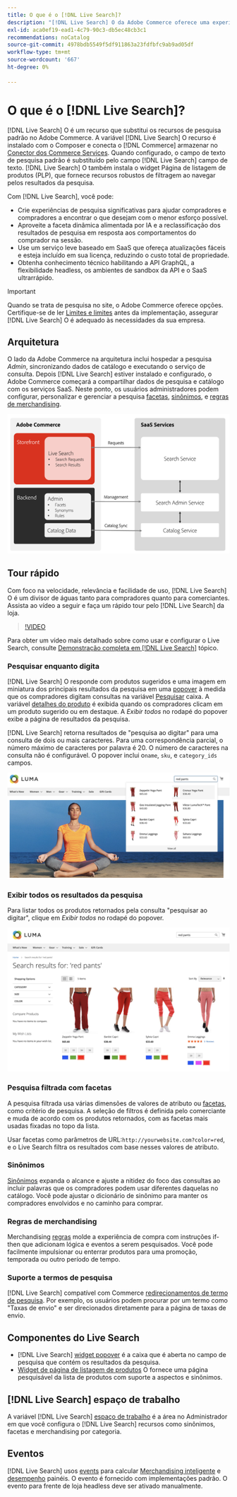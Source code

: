 ```yaml
---
title: O que é o [!DNL Live Search]?
description: "[!DNL Live Search] O da Adobe Commerce oferece uma experiência de pesquisa rápida, relevante e intuitiva."
exl-id: aca0ef19-ead1-4c79-90c3-db5ec48cb3c1
recommendations: noCatalog
source-git-commit: 4978bdb5549f5df911863a23fdfbfc9ab9ad05df
workflow-type: tm+mt
source-wordcount: '667'
ht-degree: 0%

---
```


# O que é o [!DNL Live Search]?

[!DNL Live Search] O é um recurso que substitui os recursos de pesquisa padrão no Adobe Commerce. A variável [!DNL Live Search] O recurso é instalado com o Composer e conecta o [!DNL Commerce] armazenar no [Conector dos Commerce Services](../landing/saas.md). Quando configurado, o campo de texto de pesquisa padrão é substituído pelo campo [!DNL Live Search] campo de texto. [!DNL Live Search] O também instala o widget Página de listagem de produtos (PLP), que fornece recursos robustos de filtragem ao navegar pelos resultados da pesquisa.

Com [!DNL Live Search], você pode:

- Crie experiências de pesquisa significativas para ajudar compradores e compradores a encontrar o que desejam com o menor esforço possível.
- Aproveite a faceta dinâmica alimentada por IA e a reclassificação dos resultados de pesquisa em resposta aos comportamentos do comprador na sessão.
- Use um serviço leve baseado em SaaS que ofereça atualizações fáceis e esteja incluído em sua licença, reduzindo o custo total de propriedade.
- Obtenha conhecimento técnico habilitando a API GraphQL, a flexibilidade headless, os ambientes de sandbox da API e o SaaS ultrarrápido.

>[!IMPORTANT]
>
>Quando se trata de pesquisa no site, o Adobe Commerce oferece opções. Certifique-se de ler [Limites e limites](boundaries-limits.md) antes da implementação, assegurar [!DNL Live Search] O é adequado às necessidades da sua empresa.

## Arquitetura

O lado da Adobe Commerce na arquitetura inclui hospedar a pesquisa *Admin*, sincronizando dados de catálogo e executando o serviço de consulta. Depois [!DNL Live Search] estiver instalado e configurado, o Adobe Commerce começará a compartilhar dados de pesquisa e catálogo com os serviços SaaS. Neste ponto, os usuários administradores podem configurar, personalizar e gerenciar a pesquisa [facetas](facets.md), [sinônimos](synonyms.md), e [regras de merchandising](category-merch.md).

![Fluxo de dados do Live Search](assets/ls-cs-data-flow.png)

## Tour rápido

Com foco na velocidade, relevância e facilidade de uso, [!DNL Live Search] O é um divisor de águas tanto para compradores quanto para comerciantes. Assista ao vídeo a seguir e faça um rápido tour pelo [!DNL Live Search] da loja.

>[!VIDEO](https://video.tv.adobe.com/v/3418679?quality=12&learn=on)

Para obter um vídeo mais detalhado sobre como usar e configurar o Live Search, consulte [Demonstração completa em [!DNL Live Search]](https://experienceleague.adobe.com/docs/commerce-learn/tutorials/getting-started/capabilities/live-search-full-demonstration.html) tópico.

### Pesquisar enquanto digita

[!DNL Live Search] O responde com produtos sugeridos e uma imagem em miniatura dos principais resultados da pesquisa em uma [popover](storefront-popover.md) à medida que os compradores digitam consultas na variável [Pesquisar](https://experienceleague.adobe.com/docs/commerce-admin/catalog/catalog/search/search.html#quick-search) caixa. A variável [detalhes do produto](https://experienceleague.adobe.com/docs/commerce-admin/start/storefront/storefront.html#product-page) é exibida quando os compradores clicam em um produto sugerido ou em destaque. A _Exibir todos_ no rodapé do popover exibe a página de resultados da pesquisa.

[!DNL Live Search] retorna resultados de &quot;pesquisa ao digitar&quot; para uma consulta de dois ou mais caracteres. Para uma correspondência parcial, o número máximo de caracteres por palavra é 20. O número de caracteres na consulta não é configurável. O popover inclui o`name`, `sku`, e `category_ids` campos.

![Exemplo de vitrine - pesquisar à medida que você digita](assets/storefront-search-as-you-type.png)

### Exibir todos os resultados da pesquisa

Para listar todos os produtos retornados pela consulta &quot;pesquisar ao digitar&quot;, clique em _Exibir todos_ no rodapé do popover.

![Exemplo de vitrine - aspectos de preço](assets/storefront-view-all-search-results.png)

### Pesquisa filtrada com facetas

A pesquisa filtrada usa várias dimensões de valores de atributo ou [facetas](facets.md), como critério de pesquisa. A seleção de filtros é definida pelo comerciante e muda de acordo com os produtos retornados, com as facetas mais usadas fixadas no topo da lista.

Usar facetas como parâmetros de URL:`http://yourwebsite.com?color=red`, e o Live Search filtra os resultados com base nesses valores de atributo.

### Sinônimos

[Sinônimos](synonyms.md) expanda o alcance e ajuste a nitidez do foco das consultas ao incluir palavras que os compradores podem usar diferentes daquelas no catálogo. Você pode ajustar o dicionário de sinônimo para manter os compradores envolvidos e no caminho para comprar.

### Regras de merchandising

Merchandising [regras](rules.md) molde a experiência de compra com instruções if-then que adicionam lógica e eventos a serem pesquisados. Você pode facilmente impulsionar ou enterrar produtos para uma promoção, temporada ou outro período de tempo.

### Suporte a termos de pesquisa

[!DNL Live Search] compatível com Commerce [redirecionamentos de termo de pesquisa](https://experienceleague.adobe.com/docs/commerce-admin/catalog/catalog/search/search-terms.html). Por exemplo, os usuários podem procurar por um termo como &quot;Taxas de envio&quot; e ser direcionados diretamente para a página de taxas de envio.

## Componentes do Live Search

- [!DNL Live Search] [widget popover](storefront-popover.md) é a caixa que é aberta no campo de pesquisa que contém os resultados da pesquisa.
- [Widget de página de listagem de produtos](plp-styling.md) O fornece uma página pesquisável da lista de produtos com suporte a aspectos e sinônimos.

## [!DNL Live Search] espaço de trabalho

A variável [!DNL Live Search] [espaço de trabalho](workspace.md) é a área no Administrador em que você configura o [!DNL Live Search] recursos como sinônimos, facetas e merchandising por categoria.

## Eventos

[!DNL Live Search] usos [events](events.md) para calcular [Merchandising inteligente](category-merch.md) e [desempenho](performance.md) painéis. O evento é fornecido com implementações padrão. O evento para frente de loja headless deve ser ativado manualmente.
